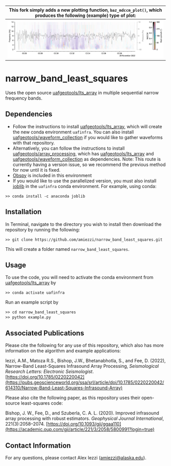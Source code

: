 | This fork simply adds a new plotting function, `baz_mdccm_plot()`, which produces the following (example) type of plot: |
| ----------------------------------------------------------------------------------------------------------------------- |
| ![](baz_mdccm_plot_example.png)                                                                                         |

# narrow_band_least_squares
Uses the open source [uafgeotools/lts_array](https://github.com/uafgeotools/lts_array) in multiple sequential narrow frequency bands.
 
## Dependencies
- Follow the instructions to install [uafgeotools/lts_array](https://github.com/uafgeotools/lts_array), which will create the new conda environment `uafinfra`. You can also install [uafgeotools/waveform_collection](https://github.com/uafgeotools/waveform_collection) if you would like to gather waveforms with that repository. 
- Alternatively, you can follow the instructions to install [uafgeotools/array_processing](https://github.com/uafgeotools/array_processing), which has [uafgeotools/lts_array](https://github.com/uafgeotools/lts_array) and [uafgeotools/waveform_collection](https://github.com/uafgeotools/waveform_collection) as dependencies. Note: This route is currently having a version issue, so we recommend the previous method for now until it is fixed.
- [Obspy](https://docs.obspy.org/) is included in this environment
- If you would like to use the parallelized version, you must also install [joblib](https://joblib.readthedocs.io/en/latest/) in the `uafinfra` conda environment. For example, using conda:
```
>> conda install -c anaconda joblib
```

## Installation
In Terminal, navigate to the directory you wish to install then download the repository by running the following:
```
>> git clone https://github.com/amiezzi/narrow_band_least_squares.git
```
This will create a folder named `narrow_band_least_squares`. 

## Usage
To use the code, you will need to activate the conda environment from [uafgeotools/lts_array](https://github.com/uafgeotools/lts_array) by 
```
>> conda activate uafinfra
```

Run an example script by 
```
>> cd narrow_band_least_squares
>> python example.py
```

## Associated Publications
Please cite the following for any use of this repository, which also has more information on the algorithm and example applications:

Iezzi, A.M., Matoza R.S., Bishop, J.W., Bhetanabhotla, S., and Fee, D. (2022), Narrow-Band Least-Squares Infrasound Array Processing, *Seismological Research Letters: Electronic Seismologist*. [https://doi.org/10.1785/0220220042](https://pubs.geoscienceworld.org/ssa/srl/article/doi/10.1785/0220220042/614310/Narrow-Band-Least-Squares-Infrasound-Array)

Please also cite the following paper, as this repository uses their open-source least-squares code:

Bishop, J. W., Fee, D., and Szuberla, C. A. L. (2020).  Improved infrasound array processing with robust estimators. *Geophysical Journal International*, 221(3):2058–2074. [https://doi.org/10.1093/gji/ggaa110](https://academic.oup.com/gji/article/221/3/2058/5800991?login=true)


## Contact Information
For any questions, please contact Alex Iezzi (amiezzi@alaska.edu).
